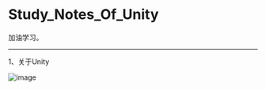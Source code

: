# Study_Notes_Of_Unity
加油学习。

---

1、关于Unity

![image](https://github.com/user-attachments/assets/60ec5a5a-6425-406c-8572-30ee7045641e)
